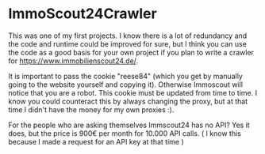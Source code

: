 # ImmoScout24Crawler

This was one of my first projects.
I know there is a lot of redundancy and the code and runtime could be improved for sure, but I think you can use the code as a good basis for your own project if you plan to write a crawler for https://www.immobilienscout24.de/.

It is important to pass the cookie "reese84" (which you get by manually going to the website yourself and copying it).
Otherwise Immoscout will notice that you are a robot.
This cookie must be updated from time to time.
I know you could counteract this by always changing the proxy, but at that time I didn't have the money for my own proxies :).

For the people who are asking themselves Immscout24 has no API?
Yes it does, but the price is 900€ per month for 10.000 API calls. ( I know this because I made a request for an API key at that time )
